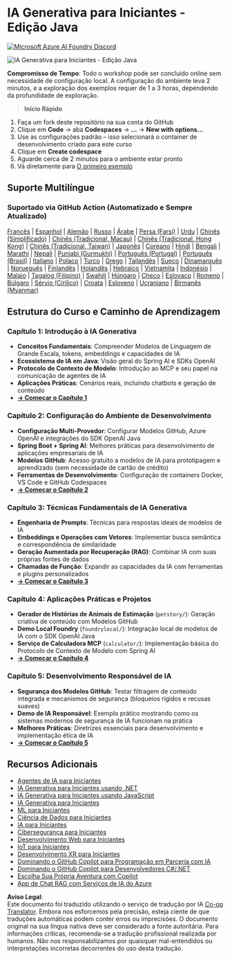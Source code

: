 <!--
CO_OP_TRANSLATOR_METADATA:
{
  "original_hash": "63b6426b88f6f56398ca3f1fbfc30889",
  "translation_date": "2025-07-29T15:09:29+00:00",
  "source_file": "README.md",
  "language_code": "pt"
}
-->
# IA Generativa para Iniciantes - Edição Java
[![Microsoft Azure AI Foundry Discord](https://dcbadge.limes.pink/api/server/ByRwuEEgH4)](https://discord.com/invite/ByRwuEEgH4)

![IA Generativa para Iniciantes - Edição Java](../../translated_images/beg-genai-series.8b48be9951cc574c25f8a3accba949bfd03c2f008e2c613283a1b47316fbee68.pt.png)

**Compromisso de Tempo**: Todo o workshop pode ser concluído online sem necessidade de configuração local. A configuração do ambiente leva 2 minutos, e a exploração dos exemplos requer de 1 a 3 horas, dependendo da profundidade de exploração.

> **Início Rápido**

1. Faça um fork deste repositório na sua conta do GitHub
2. Clique em **Code** → aba **Codespaces** → **...** → **New with options...**
3. Use as configurações padrão – isso selecionará o container de desenvolvimento criado para este curso
4. Clique em **Create codespace**
5. Aguarde cerca de 2 minutos para o ambiente estar pronto
6. Vá diretamente para [O primeiro exemplo](./02-SetupDevEnvironment/README.md#step-2-create-a-github-personal-access-token)

## Suporte Multilíngue

### Suportado via GitHub Action (Automatizado e Sempre Atualizado)

[Francês](../fr/README.md) | [Espanhol](../es/README.md) | [Alemão](../de/README.md) | [Russo](../ru/README.md) | [Árabe](../ar/README.md) | [Persa (Farsi)](../fa/README.md) | [Urdu](../ur/README.md) | [Chinês (Simplificado)](../zh/README.md) | [Chinês (Tradicional, Macau)](../mo/README.md) | [Chinês (Tradicional, Hong Kong)](../hk/README.md) | [Chinês (Tradicional, Taiwan)](../tw/README.md) | [Japonês](../ja/README.md) | [Coreano](../ko/README.md) | [Hindi](../hi/README.md) | [Bengali](../bn/README.md) | [Marathi](../mr/README.md) | [Nepali](../ne/README.md) | [Punjabi (Gurmukhi)](../pa/README.md) | [Português (Portugal)](./README.md) | [Português (Brasil)](../br/README.md) | [Italiano](../it/README.md) | [Polaco](../pl/README.md) | [Turco](../tr/README.md) | [Grego](../el/README.md) | [Tailandês](../th/README.md) | [Sueco](../sv/README.md) | [Dinamarquês](../da/README.md) | [Norueguês](../no/README.md) | [Finlandês](../fi/README.md) | [Holandês](../nl/README.md) | [Hebraico](../he/README.md) | [Vietnamita](../vi/README.md) | [Indonésio](../id/README.md) | [Malaio](../ms/README.md) | [Tagalog (Filipino)](../tl/README.md) | [Swahili](../sw/README.md) | [Húngaro](../hu/README.md) | [Checo](../cs/README.md) | [Eslovaco](../sk/README.md) | [Romeno](../ro/README.md) | [Búlgaro](../bg/README.md) | [Sérvio (Cirílico)](../sr/README.md) | [Croata](../hr/README.md) | [Esloveno](../sl/README.md) | [Ucraniano](../uk/README.md) | [Birmanês (Myanmar)](../my/README.md)

## Estrutura do Curso e Caminho de Aprendizagem

### **Capítulo 1: Introdução à IA Generativa**
- **Conceitos Fundamentais**: Compreender Modelos de Linguagem de Grande Escala, tokens, embeddings e capacidades de IA
- **Ecossistema de IA em Java**: Visão geral do Spring AI e SDKs OpenAI
- **Protocolo de Contexto de Modelo**: Introdução ao MCP e seu papel na comunicação de agentes de IA
- **Aplicações Práticas**: Cenários reais, incluindo chatbots e geração de conteúdo
- **[→ Começar o Capítulo 1](./01-IntroToGenAI/README.md)**

### **Capítulo 2: Configuração do Ambiente de Desenvolvimento**
- **Configuração Multi-Provedor**: Configurar Modelos GitHub, Azure OpenAI e integrações do SDK OpenAI Java
- **Spring Boot + Spring AI**: Melhores práticas para desenvolvimento de aplicações empresariais de IA
- **Modelos GitHub**: Acesso gratuito a modelos de IA para prototipagem e aprendizado (sem necessidade de cartão de crédito)
- **Ferramentas de Desenvolvimento**: Configuração de containers Docker, VS Code e GitHub Codespaces
- **[→ Começar o Capítulo 2](./02-SetupDevEnvironment/README.md)**

### **Capítulo 3: Técnicas Fundamentais de IA Generativa**
- **Engenharia de Prompts**: Técnicas para respostas ideais de modelos de IA
- **Embeddings e Operações com Vetores**: Implementar busca semântica e correspondência de similaridade
- **Geração Aumentada por Recuperação (RAG)**: Combinar IA com suas próprias fontes de dados
- **Chamadas de Função**: Expandir as capacidades da IA com ferramentas e plugins personalizados
- **[→ Começar o Capítulo 3](./03-CoreGenerativeAITechniques/README.md)**

### **Capítulo 4: Aplicações Práticas e Projetos**
- **Gerador de Histórias de Animais de Estimação** (`petstory/`): Geração criativa de conteúdo com Modelos GitHub
- **Demo Local Foundry** (`foundrylocal/`): Integração local de modelos de IA com o SDK OpenAI Java
- **Serviço de Calculadora MCP** (`calculator/`): Implementação básica do Protocolo de Contexto de Modelo com Spring AI
- **[→ Começar o Capítulo 4](./04-PracticalSamples/README.md)**

### **Capítulo 5: Desenvolvimento Responsável de IA**
- **Segurança dos Modelos GitHub**: Testar filtragem de conteúdo integrada e mecanismos de segurança (bloqueios rígidos e recusas suaves)
- **Demo de IA Responsável**: Exemplo prático mostrando como os sistemas modernos de segurança de IA funcionam na prática
- **Melhores Práticas**: Diretrizes essenciais para desenvolvimento e implementação ética de IA
- **[→ Começar o Capítulo 5](./05-ResponsibleGenAI/README.md)**

## Recursos Adicionais

- [Agentes de IA para Iniciantes](https://github.com/microsoft/ai-agents-for-beginners)
- [IA Generativa para Iniciantes usando .NET](https://github.com/microsoft/Generative-AI-for-beginners-dotnet)
- [IA Generativa para Iniciantes usando JavaScript](https://github.com/microsoft/generative-ai-with-javascript)
- [IA Generativa para Iniciantes](https://github.com/microsoft/generative-ai-for-beginners)
- [ML para Iniciantes](https://aka.ms/ml-beginners)
- [Ciência de Dados para Iniciantes](https://aka.ms/datascience-beginners)
- [IA para Iniciantes](https://aka.ms/ai-beginners)
- [Cibersegurança para Iniciantes](https://github.com/microsoft/Security-101)
- [Desenvolvimento Web para Iniciantes](https://aka.ms/webdev-beginners)
- [IoT para Iniciantes](https://aka.ms/iot-beginners)
- [Desenvolvimento XR para Iniciantes](https://github.com/microsoft/xr-development-for-beginners)
- [Dominando o GitHub Copilot para Programação em Parceria com IA](https://aka.ms/GitHubCopilotAI)
- [Dominando o GitHub Copilot para Desenvolvedores C#/.NET](https://github.com/microsoft/mastering-github-copilot-for-dotnet-csharp-developers)
- [Escolha Sua Própria Aventura com Copilot](https://github.com/microsoft/CopilotAdventures)
- [App de Chat RAG com Serviços de IA do Azure](https://github.com/Azure-Samples/azure-search-openai-demo-java)

**Aviso Legal**:  
Este documento foi traduzido utilizando o serviço de tradução por IA [Co-op Translator](https://github.com/Azure/co-op-translator). Embora nos esforcemos pela precisão, esteja ciente de que traduções automáticas podem conter erros ou imprecisões. O documento original na sua língua nativa deve ser considerado a fonte autoritária. Para informações críticas, recomenda-se a tradução profissional realizada por humanos. Não nos responsabilizamos por quaisquer mal-entendidos ou interpretações incorretas decorrentes do uso desta tradução.
